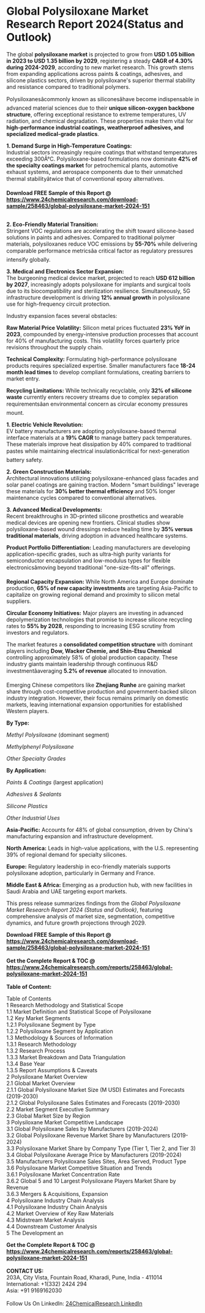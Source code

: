 <h1>Global Polysiloxane Market Research Report 2024(Status and Outlook)</h1><p>The global <strong>polysiloxane market</strong> is projected to grow from <strong>USD 1.05 billion in 2023 to USD 1.35 billion by 2029</strong>, registering a steady <strong>CAGR of 4.30% during 2024-2029</strong>, according to new market research. This growth stems from expanding applications across paints &amp; coatings, adhesives, and silicone plastics sectors, driven by polysiloxane's superior thermal stability and resistance compared to traditional polymers.</p><p>Polysiloxanesâcommonly known as siliconesâhave become indispensable in advanced material sciences due to their <strong>unique silicon-oxygen backbone structure</strong>, offering exceptional resistance to extreme temperatures, UV radiation, and chemical degradation. These properties make them vital for <strong>high-performance industrial coatings, weatherproof adhesives, and specialized medical-grade plastics</strong>.</p><p><strong>1. Demand Surge in High-Temperature Coatings:</strong><br>
Industrial sectors increasingly require coatings that withstand temperatures exceeding 300Â°C. Polysiloxane-based formulations now dominate <strong>42% of the specialty coatings market</strong> for petrochemical plants, automotive exhaust systems, and aerospace components due to their unmatched thermal stabilityâtwice that of conventional epoxy alternatives.</p><div><b>Download FREE Sample of this Report @ 
            <a href="https://www.24chemicalresearch.com/download-sample/258463/global-polysiloxane-market-2024-151">
            https://www.24chemicalresearch.com/download-sample/258463/global-polysiloxane-market-2024-151</a></b></div><br><p><strong>2. Eco-Friendly Material Transition:</strong><br>
Stringent VOC regulations are accelerating the shift toward silicone-based solutions in paints and adhesives. Compared to traditional polymer materials, polysiloxanes reduce VOC emissions by <strong>55-70%</strong> while delivering comparable performance metricsâa critical factor as regulatory pressures intensify globally.</p><p><strong>3. Medical and Electronics Sector Expansion:</strong><br>
The burgeoning medical device market, projected to reach <strong>USD 612 billion by 2027</strong>, increasingly adopts polysiloxane for implants and surgical tools due to its biocompatibility and sterilization resilience. Simultaneously, 5G infrastructure development is driving <strong>12% annual growth</strong> in polysiloxane use for high-frequency circuit protection.</p><p>Industry expansion faces several obstacles:</p><p><strong>Raw Material Price Volatility:</strong> Silicon metal prices fluctuated <strong>23% YoY in 2023</strong>, compounded by energy-intensive production processes that account for 40% of manufacturing costs. This volatility forces quarterly price revisions throughout the supply chain.</p><p><strong>Technical Complexity:</strong> Formulating high-performance polysiloxane products requires specialized expertise. Smaller manufacturers face <strong>18-24 month lead times</strong> to develop compliant formulations, creating barriers to market entry.</p><p><strong>Recycling Limitations:</strong> While technically recyclable, only <strong>32% of silicone waste</strong> currently enters recovery streams due to complex separation requirementsâan environmental concern as circular economy pressures mount.</p><p><strong>1. Electric Vehicle Revolution:</strong><br>
EV battery manufacturers are adopting polysiloxane-based thermal interface materials at a <strong>19% CAGR</strong> to manage battery pack temperatures. These materials improve heat dissipation by 40% compared to traditional pastes while maintaining electrical insulationâcritical for next-generation battery safety.</p><p><strong>2. Green Construction Materials:</strong><br>
Architectural innovations utilizing polysiloxane-enhanced glass facades and solar panel coatings are gaining traction. Modern "smart buildings" leverage these materials for <strong>30% better thermal efficiency</strong> and 50% longer maintenance cycles compared to conventional alternatives.</p><p><strong>3. Advanced Medical Developments:</strong><br>
Recent breakthroughs in 3D-printed silicone prosthetics and wearable medical devices are opening new frontiers. Clinical studies show polysiloxane-based wound dressings reduce healing time by <strong>35% versus traditional materials</strong>, driving adoption in advanced healthcare systems.</p><p><strong>Product Portfolio Differentiation:</strong> Leading manufacturers are developing application-specific grades, such as ultra-high purity variants for semiconductor encapsulation and low-modulus types for flexible electronicsâmoving beyond traditional "one-size-fits-all" offerings.</p><p><strong>Regional Capacity Expansion:</strong> While North America and Europe dominate production, <strong>65% of new capacity investments</strong> are targeting Asia-Pacific to capitalize on growing regional demand and proximity to silicon metal suppliers.</p><p><strong>Circular Economy Initiatives:</strong> Major players are investing in advanced depolymerization technologies that promise to increase silicone recycling rates to <strong>55% by 2028</strong>, responding to increasing ESG scrutiny from investors and regulators.</p><p>The market features a <strong>consolidated competition structure</strong> with dominant players including <strong>Dow, Wacker Chemie, and Shin-Etsu Chemical</strong> controlling approximately 58% of global production capacity. These industry giants maintain leadership through continuous R&amp;D investmentâaveraging <strong>5.2% of revenue</strong> allocated to innovation.</p><p>Emerging Chinese competitors like <strong>Zhejiang Runhe</strong> are gaining market share through cost-competitive production and government-backed silicon industry integration. However, their focus remains primarily on domestic markets, leaving international expansion opportunities for established Western players.</p><p><strong>By Type:</strong></p><p><em>Methyl Polysiloxane</em> (dominant segment)</p><p><em>Methylphenyl Polysiloxane</em></p><p><em>Other Specialty Grades</em></p><p><strong>By Application:</strong></p><p><em>Paints &amp; Coatings</em> (largest application)</p><p><em>Adhesives &amp; Sealants</em></p><p><em>Silicone Plastics</em></p><p><em>Other Industrial Uses</em></p><p><strong>Asia-Pacific:</strong> Accounts for 48% of global consumption, driven by China's manufacturing expansion and infrastructure development.</p><p><strong>North America:</strong> Leads in high-value applications, with the U.S. representing 39% of regional demand for specialty silicones.</p><p><strong>Europe:</strong> Regulatory leadership in eco-friendly materials supports polysiloxane adoption, particularly in Germany and France.</p><p><strong>Middle East &amp; Africa:</strong> Emerging as a production hub, with new facilities in Saudi Arabia and UAE targeting export markets.</p><p>This press release summarizes findings from the <em>Global Polysiloxane Market Research Report 2024 (Status and Outlook)</em>, featuring comprehensive analysis of market size, segmentation, competitive dynamics, and future growth projections through 2029.</p><div><b>Download FREE Sample of this Report @ 
            <a href="https://www.24chemicalresearch.com/download-sample/258463/global-polysiloxane-market-2024-151">
            https://www.24chemicalresearch.com/download-sample/258463/global-polysiloxane-market-2024-151</a></b></div><br><div><b>Get the Complete Report & TOC @ 
            <a href="https://www.24chemicalresearch.com/reports/258463/global-polysiloxane-market-2024-151">
            https://www.24chemicalresearch.com/reports/258463/global-polysiloxane-market-2024-151</a></b></div><br>
            <b>Table of Content:</b><p>Table of Contents<br />
1 Research Methodology and Statistical Scope<br />
1.1 Market Definition and Statistical Scope of Polysiloxane<br />
1.2 Key Market Segments<br />
1.2.1 Polysiloxane Segment by Type<br />
1.2.2 Polysiloxane Segment by Application<br />
1.3 Methodology & Sources of Information<br />
1.3.1 Research Methodology<br />
1.3.2 Research Process<br />
1.3.3 Market Breakdown and Data Triangulation<br />
1.3.4 Base Year<br />
1.3.5 Report Assumptions & Caveats<br />
2 Polysiloxane Market Overview<br />
2.1 Global Market Overview<br />
2.1.1 Global Polysiloxane Market Size (M USD) Estimates and Forecasts (2019-2030)<br />
2.1.2 Global Polysiloxane Sales Estimates and Forecasts (2019-2030)<br />
2.2 Market Segment Executive Summary<br />
2.3 Global Market Size by Region<br />
3 Polysiloxane Market Competitive Landscape<br />
3.1 Global Polysiloxane Sales by Manufacturers (2019-2024)<br />
3.2 Global Polysiloxane Revenue Market Share by Manufacturers (2019-2024)<br />
3.3 Polysiloxane Market Share by Company Type (Tier 1, Tier 2, and Tier 3)<br />
3.4 Global Polysiloxane Average Price by Manufacturers (2019-2024)<br />
3.5 Manufacturers Polysiloxane Sales Sites, Area Served, Product Type<br />
3.6 Polysiloxane Market Competitive Situation and Trends<br />
3.6.1 Polysiloxane Market Concentration Rate<br />
3.6.2 Global 5 and 10 Largest Polysiloxane Players Market Share by Revenue<br />
3.6.3 Mergers & Acquisitions, Expansion<br />
4 Polysiloxane Industry Chain Analysis<br />
4.1 Polysiloxane Industry Chain Analysis<br />
4.2 Market Overview of Key Raw Materials<br />
4.3 Midstream Market Analysis<br />
4.4 Downstream Customer Analysis<br />
5 The Development an</p><div><b>Get the Complete Report & TOC @ 
            <a href="https://www.24chemicalresearch.com/reports/258463/global-polysiloxane-market-2024-151">
            https://www.24chemicalresearch.com/reports/258463/global-polysiloxane-market-2024-151</a></b></div><br><b>CONTACT US:</b><br>
            203A, City Vista, Fountain Road, Kharadi, Pune, India - 411014<br>
            International: +1(332) 2424 294<br>
            Asia: +91 9169162030 <br><br>
            Follow Us On LinkedIn: <a href="https://www.linkedin.com/company/24chemicalresearch/">24ChemicalResearch LinkedIn</a>